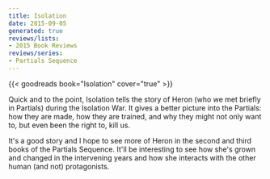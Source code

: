 ```yaml
---
title: Isolation
date: 2015-09-05
generated: true
reviews/lists:
- 2015 Book Reviews
reviews/series:
- Partials Sequence
---
```

{{< goodreads book="Isolation" cover="true" >}}

Quick and to the point, Isolation tells the story of Heron (who we met briefly in Partials) during the Isolation War. It gives a better picture into the Partials: how they are made, how they are trained, and why they might not only want to, but even been the right to, kill us.  

It's a good story and I hope to see more of Heron in the second and third books of the Partials Sequence. It'll be interesting to see how she's grown and changed in the intervening years and how she interacts with the other human (and not) protagonists.

<!--more-->


